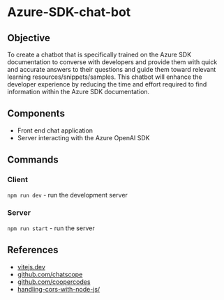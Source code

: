 # Azure-SDK-chat-bot

## Objective
To create a chatbot that is specifically trained on the Azure SDK documentation to converse with developers and provide them with quick and accurate answers to their questions and guide them toward relevant learning resources/snippets/samples. This chatbot will enhance the developer experience by reducing the time and effort required to find information within the Azure SDK documentation.

## Components
- Front end chat application
- Server interacting with the Azure OpenAI SDK

## Commands
### Client
`npm run dev` - run the development server
### Server
`npm run start` - run the server

## References

- [vitejs.dev](https://vitejs.dev/guide/)
- [github.com/chatscope](https://github.com/chatscope/chat-ui-kit-react)
- [github.com/coopercodes](https://github.com/coopercodes/ReactChatGPTChatbot/blob/main)
- [handling-cors-with-node-js/](https://stackabuse.com/handling-cors-with-node-js/)